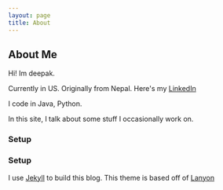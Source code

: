 ```yaml
---
layout: page
title: About
---
```


## About Me

Hi! Im deepak.

Currently in US. Originally from Nepal.
Here's my [LinkedIn](https://www.linkedin.com/in/deepak-n-neupane/)

I code in Java, Python.

In this site, I talk about some stuff I occasionally work on.

### Setup
### Setup

I use [Jekyll](https://jekyllrb.com/) to build this blog.
This theme is based off of [Lanyon](https://github.com/poole/lanyon)
